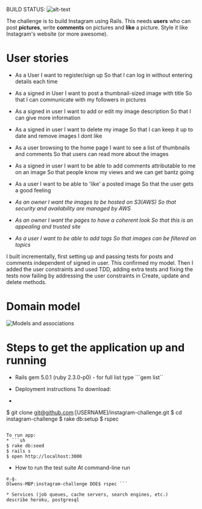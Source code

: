 
 BUILD STATUS: ![alt-text](https://travis-ci.org/olwend/instagram-challenge.svg?branch=master)

The challenge is to build Instagram using Rails.
This needs **users** who can post **pictures**, write **comments** on pictures and **like** a picture. Style it like Instagram's website (or more awesome).

User stories
============
* As a User
I want to register/sign up
So that I can log in without entering details each time

* As a signed in User
I want to post a thumbnail-sized image with title
So that I can communicate with my followers in pictures

* As a signed in user
I want to add or edit my image description
So that I can give more information   

* As a signed in user
I want to delete my image
So that I can keep it up to date and remove images I dont like  

* As a user browsing to the home page
I want to see a list of thumbnails and comments
So that users can read more about the images

* As a signed in user
I want to be able to add comments attributable to me on an image
So that people know my views and we can get bantz going

* As a user
I want to be able to 'like' a posted image
So that the user gets a good feeling


* _As an owner
I want the images to be hosted on S3(AWS)
So that security and availability are managed by AWS_

* _As an owner
I want the pages to have a coherent look
So that this is an appealing and trusted site_

* _As a user
I want to be able to add tags
So that images can be filtered on topics_

I built incrementally, first setting up and passing tests for posts and comments independent of signed in user. This confirmed my model. Then I added the user constraints and used TDD, adding extra tests and fixing the tests now failing by addressing the user constraints in Create, update and delete methods.

Domain model
============
![Models and associations](https://github.com/olwend/instagram-challenge/blob/master/gram_models.jpg)

Steps to get the application up and running
=============================================

* Rails gem 5.0.1 (ruby 2.3.0-p0) - for full list type ```gem list``

* Deployment instructions
To download:
* ```sh
$ git clone git@github.com:[USERNAME]/instagram-challenge.git
$ cd instagram-challenge
$ rake db:setup
$ rspec
```

To run app:
* ```sh
$ rake db:seed
$ rails s
$ open http://localhost:3000
```

* How to run the test suite
At command-line run
```rspec
e.g.
Olwens-MBP:instagram-challenge DOE$ rspec ```

* Services (job queues, cache servers, search engines, etc.)
describe heroku, postgresql
